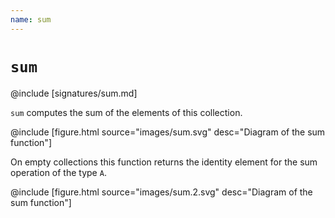 ```yaml
---
name: sum
---
```


# `sum`

@include [signatures/sum.md]

`sum` computes the sum of the elements of this collection.

@include [figure.html source="images/sum.svg" desc="Diagram of the sum function"]

On empty collections this function returns the identity element for the sum operation of the type `A`.

@include [figure.html source="images/sum.2.svg" desc="Diagram of the sum function"]
